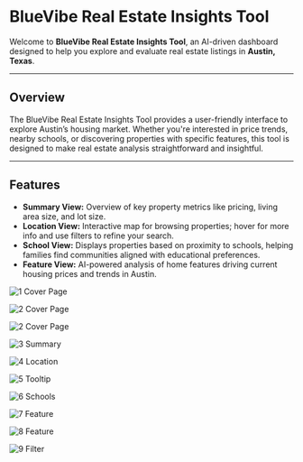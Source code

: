 # BlueVibe Real Estate Insights Tool

Welcome to **BlueVibe Real Estate Insights Tool**, an AI-driven dashboard designed to help you explore and evaluate real estate listings in **Austin, Texas**.

---

## Overview
The BlueVibe Real Estate Insights Tool provides a user-friendly interface to explore Austin’s housing market. Whether you're interested in price trends, nearby schools, or discovering properties with specific features, this tool is designed to make real estate analysis straightforward and insightful.

---

## Features
- **Summary View:** Overview of key property metrics like pricing, living area size, and lot size.
- **Location View:** Interactive map for browsing properties; hover for more info and use filters to refine your search.
- **School View:** Displays properties based on proximity to schools, helping families find communities aligned with educational preferences.
- **Feature View:** AI-powered analysis of home features driving current housing prices and trends in Austin.

![1  Cover Page](https://github.com/user-attachments/assets/7787ad81-c67d-454a-a9de-6fcaa2cee224)

![2  Cover Page](https://github.com/user-attachments/assets/0a4b35b3-40e1-42ca-a95c-a337cf3c4b55)

![2  Cover Page](https://github.com/user-attachments/assets/ff202417-a8f6-4a33-b418-bd9a2d4fe28e)

![3  Summary](https://github.com/user-attachments/assets/fb2ec180-4ebf-4117-a17d-b7b2787de42e)

![4  Location](https://github.com/user-attachments/assets/dcca7b24-157f-46e3-9be1-0fbd34dfeebc)

![5  Tooltip](https://github.com/user-attachments/assets/ed02418f-3863-4e79-8346-c7ca79e07871)

![6  Schools](https://github.com/user-attachments/assets/20556fff-41be-4203-9ac5-1ac52c9e7122)

![7  Feature](https://github.com/user-attachments/assets/b5a363f8-f3b6-47ff-a832-11ce75951979)

![8  Feature](https://github.com/user-attachments/assets/61e9c703-9e9e-4243-8a63-cd47e849f0b5)

![9  Filter](https://github.com/user-attachments/assets/245904e6-dc68-462d-890b-f209a9d94e88)


